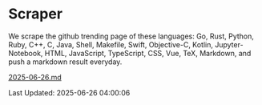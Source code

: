 # Scraper

We scrape the github trending page of these languages: Go, Rust, Python, Ruby, C++, C, Java, Shell, Makefile, Swift, Objective-C, Kotlin, Jupyter-Notebook, HTML, JavaScript, TypeScript, CSS, Vue, TeX, Markdown, and push a markdown result everyday.

[2025-06-26.md](https://github.com/yangwenmai/github-trending-backup/blob/master/2025-06-26.md)

Last Updated: 2025-06-26 04:00:06